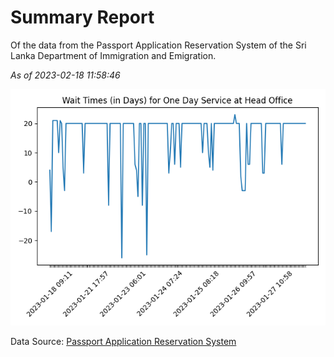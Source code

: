 # Summary Report

Of the data from the Passport Application Reservation System of the Sri Lanka Department of Immigration and Emigration.

*As of 2023-02-18 11:58:46*

![Wait Time Chart](summary.wait_time_chart.png)

Data Source: [Passport Application Reservation System](https://eservices.immigration.gov.lk:8443/appointment/pages/reservationApplication.xhtml)